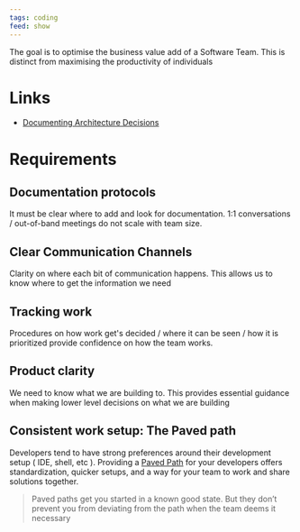 ```yaml
---
tags: coding
feed: show
---
```


The goal is to optimise the business value add of a Software Team. This is distinct from maximising the productivity of individuals

# Links
- [Documenting Architecture Decisions](https://cognitect.com/blog/2011/11/15/documenting-architecture-decisions)

# Requirements

## Documentation protocols
It must be clear where to add and look for documentation. 1:1 conversations / out-of-band meetings do not scale with team size.

## Clear Communication Channels
Clarity on where each bit of communication happens. This allows us to know where to get the information we need 

## Tracking work
Procedures on how work get's decided / where it can be seen / how it is prioritized provide confidence on how the team works.

## Product clarity
We need to know what we are building to. This provides essential guidance when making lower level decisions on what we are building

## Consistent work setup: The Paved path
Developers tend to have strong preferences around their development setup ( IDE, shell, etc ). Providing a [Paved Path](https://medium.com/codex/what-is-a-paved-path-b2294463a3a9) for your developers offers standardization, quicker setups, and a way for your team to work and share solutions together.

> Paved paths get you started in a known good state. But they don’t prevent you from deviating from the path when the team deems it necessary